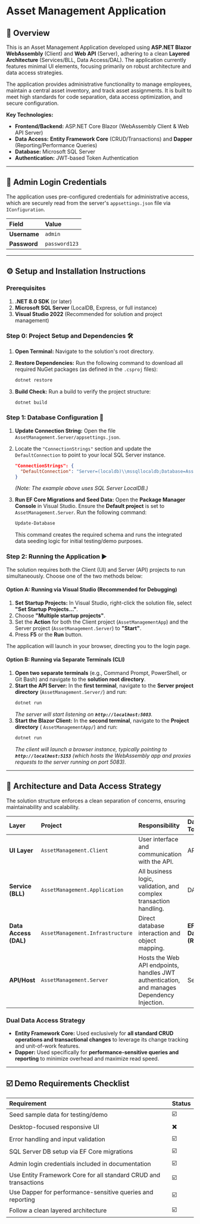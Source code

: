 # Asset Management Application

## 📄 Overview

This is an Asset Management Application developed using **ASP.NET Blazor WebAssembly** (Client) and **Web API** (Server), adhering to a clean **Layered Architecture** (Services/BLL, Data Access/DAL). The application currently features minimal UI elements, focusing primarily on robust architecture and data access strategies.

The application provides administrative functionality to manage employees, maintain a central asset inventory, and track asset assignments. It is built to meet high standards for code separation, data access optimization, and secure configuration.

**Key Technologies:**
* **Frontend/Backend:** ASP.NET Core Blazor (WebAssembly Client & Web API Server)
* **Data Access:** **Entity Framework Core** (CRUD/Transactions) and **Dapper** (Reporting/Performance Queries)
* **Database:** Microsoft SQL Server
* **Authentication:** JWT-based Token Authentication

***

## 🔐 Admin Login Credentials

The application uses pre-configured credentials for administrative access, which are securely read from the server's `appsettings.json` file via `IConfiguration`.

| Field | Value |
| :--- | :--- |
| **Username** | `admin` |
| **Password** | `password123` |

***

## ⚙️ Setup and Installation Instructions

### Prerequisites

1.  **.NET 8.0 SDK** (or later)
2.  **Microsoft SQL Server** (LocalDB, Express, or full instance)
3.  **Visual Studio 2022** (Recommended for solution and project management)

### Step 0: Project Setup and Dependencies 🛠️

1.  **Open Terminal:** Navigate to the solution's root directory.
2.  **Restore Dependencies:** Run the following command to download all required NuGet packages (as defined in the `.csproj` files):

    ```bash
    dotnet restore
    ```
3.  **Build Check:** Run a build to verify the project structure:

    ```bash
    dotnet build
    ```

### Step 1: Database Configuration 💾

1.  **Update Connection String:** Open the file `AssetManagement.Server/appsettings.json`.
2.  Locate the `"ConnectionStrings"` section and update the `DefaultConnection` to point to your local SQL Server instance.

    ```json
    "ConnectionStrings": {
      "DefaultConnection": "Server=(localdb)\\mssqllocaldb;Database=AssetManagementDB;Trusted_Connection=True;MultipleActiveResultSets=true"
    }
    ```
    *(Note: The example above uses SQL Server LocalDB.)*

3.  **Run EF Core Migrations and Seed Data:**
    Open the **Package Manager Console** in Visual Studio. Ensure the **Default project** is set to `AssetManagement.Server`. Run the following command:

    ```bash
    Update-Database
    ```
    This command creates the required schema and runs the integrated data seeding logic for initial testing/demo purposes.

### Step 2: Running the Application ▶️

The solution requires both the Client (UI) and Server (API) projects to run simultaneously. Choose one of the two methods below:

#### Option A: Running via Visual Studio (Recommended for Debugging)

1.  **Set Startup Projects:** In Visual Studio, right-click the solution file, select **"Set Startup Projects..."**.
2.  Choose **"Multiple startup projects"**.
3.  Set the **Action** for both the Client project (`AssetManagementApp`) and the Server project (`AssetManagement.Server`) to **"Start"**.
4.  Press **F5** or the **Run** button.

The application will launch in your browser, directing you to the login page.

#### Option B: Running via Separate Terminals (CLI)

1.  **Open two separate terminals** (e.g., Command Prompt, PowerShell, or Git Bash) and navigate to the **solution root directory**.
2.  **Start the API Server:** In the **first terminal**, navigate to the **Server project directory** (`AssetManagement.Server/`) and run:
    ```bash
    dotnet run
    ```
    *The server will start listening on **`http://localhost:5083`**.*
3.  **Start the Blazor Client:** In the **second terminal**, navigate to the **Project directory** ( `AssetManagementApp/`) and run:
    ```bash
    dotnet run
    ```
    *The client will launch a browser instance, typically pointing to **`http://localhost:5153`** (which hosts the WebAssembly app and proxies requests to the server running on port 5083).*
***

## 🧱 Architecture and Data Access Strategy

The solution structure enforces a clean separation of concerns, ensuring maintainability and scalability.

| Layer | Project | Responsibility | Data Access Tools |
| :--- | :--- | :--- | :--- |
| **UI Layer** | `AssetManagement.Client` | User interface and communication with the API. | API Clients |
| **Service (BLL)** | `AssetManagement.Application` | All business logic, validation, and complex transaction handling. | DAL |
| **Data Access (DAL)** | `AssetManagement.Infrastructure` | Direct database interaction and object mapping. | **EF Core (CRUD)**, **Dapper (Reads/Reports)** |
| **API/Host** | `AssetManagement.Server` | Hosts the Web API endpoints, handles JWT authentication, and manages Dependency Injection. | Service (BLL) |

### Dual Data Access Strategy

* **Entity Framework Core:** Used exclusively for **all standard CRUD operations and transactional changes** to leverage its change tracking and unit-of-work features.
* **Dapper:** Used specifically for **performance-sensitive queries and reporting** to minimize overhead and maximize read speed.

***

## ☑️ Demo Requirements Checklist

| Requirement | Status |
| :--- | :--- |
| Seed sample data for testing/demo | ☑️ |
| Desktop-focused responsive UI | ✖️ |
| Error handling and input validation | ☑️ |
| SQL Server DB setup via EF Core migrations | ☑️ |
| Admin login credentials included in documentation | ☑️ |
| Use Entity Framework Core for all standard CRUD and transactions | ☑️ |
| Use Dapper for performance-sensitive queries and reporting | ☑️ |
| Follow a clean layered architecture | ☑️ |
